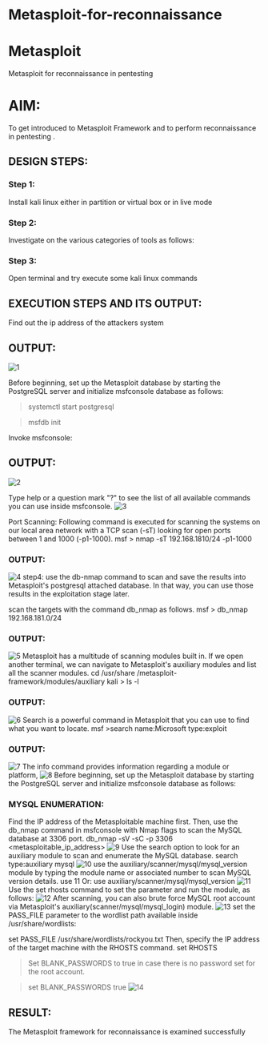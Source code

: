 # Metasploit-for-reconnaissance
# Metasploit
Metasploit for reconnaissance in pentesting

# AIM:

To get introduced to Metasploit Framework and to  perform reconnaissance  in pentesting .

## DESIGN STEPS:

### Step 1:

Install kali linux either in partition or virtual box or in live mode

### Step 2:

Investigate on the various categories of tools as follows:

### Step 3:

Open terminal and try execute some kali linux commands

## EXECUTION STEPS AND ITS OUTPUT:
Find out the ip address of the attackers system

## OUTPUT:
![1](https://github.com/user-attachments/assets/d77b82f5-80a2-4278-8385-53892f36a35f)

Before beginning, set up the Metasploit database by starting the PostgreSQL server and initialize msfconsole database as follows:

> systemctl start postgresql

> msfdb init

Invoke msfconsole:
## OUTPUT:
![2](https://github.com/user-attachments/assets/b8bf9cbb-7412-4faa-b946-96ab879413d6)

Type help or a question mark "?" to see the list of all available commands you can use inside msfconsole.
![3](https://github.com/user-attachments/assets/7f0e6f75-d936-435b-8525-360d30f78ba6)

Port Scanning: Following command is executed for scanning the systems on our local area network with a TCP scan (-sT) looking for open ports between 1 and 1000 (-p1-1000). msf > nmap -sT 192.168.1810/24 -p1-1000

### OUTPUT:
![4](https://github.com/user-attachments/assets/740aa286-edc7-442a-97c7-faec71979e4b)
step4: use the db-nmap command to scan and save the results into Metasploit's postgresql attached database. In that way, you can use those results in the exploitation stage later.

scan the targets with the command db_nmap as follows. msf > db_nmap 192.168.181.0/24

### OUTPUT:
![5](https://github.com/user-attachments/assets/393daa7f-8038-4e5b-a5e5-61fc0dc4eb5b)
Metasploit has a multitude of scanning modules built in. If we open another terminal, we can navigate to Metasploit's auxiliary modules and list all the scanner modules. cd /usr/share /metasploit-framework/modules/auxiliary kali > ls -l

### OUTPUT:
![6](https://github.com/user-attachments/assets/374161d1-8cd9-4bdd-b494-f57af92bf0fe)
Search is a powerful command in Metasploit that you can use to find what you want to locate. msf >search name:Microsoft type:exploit

### OUTPUT:
![7](https://github.com/user-attachments/assets/13248041-b738-4472-b5b1-dafc456637fa)
The info command provides information regarding a module or platform,
![8](https://github.com/user-attachments/assets/792a0809-2759-490f-b516-95edc775592c)
Before beginning, set up the Metasploit database by starting the PostgreSQL server and initialize msfconsole database as follows:

### MYSQL ENUMERATION:
Find the IP address of the Metasploitable machine first. Then, use the db_nmap command in msfconsole with Nmap flags to scan the MySQL database at 3306 port. db_nmap -sV -sC -p 3306 <metasploitable_ip_address>
![9](https://github.com/user-attachments/assets/cb6ef237-2f5b-4cea-bcee-0d91b4c8984e)
Use the search option to look for an auxiliary module to scan and enumerate the MySQL database. search type:auxiliary mysql
![10](https://github.com/user-attachments/assets/9c2ed021-733c-4b03-94a9-56978879ac5c)
use the auxiliary/scanner/mysql/mysql_version module by typing the module name or associated number to scan MySQL version details. use 11 Or: use auxiliary/scanner/mysql/mysql_version
![11](https://github.com/user-attachments/assets/c3e7fa5b-c278-478d-bb53-c777e60c5248)
Use the set rhosts command to set the parameter and run the module, as follows:
![12](https://github.com/user-attachments/assets/58a10ad3-ab9c-4e47-b9e2-c2b81e5ce39c)
 After scanning, you can also brute force MySQL root account via Metasploit's auxiliary(scanner/mysql/mysql_login) module.
![13](https://github.com/user-attachments/assets/d209fee9-08a5-4749-8acd-81dec984269d)
set the PASS_FILE parameter to the wordlist path available inside /usr/share/wordlists:

set PASS_FILE /usr/share/wordlists/rockyou.txt Then, specify the IP address of the target machine with the RHOSTS command. set RHOSTS

> Set BLANK_PASSWORDS to true in case there is no password set for the root account.

> set BLANK_PASSWORDS true
![14](https://github.com/user-attachments/assets/ed39c52f-ee96-4bc8-aa88-adce63df05f4)


## RESULT:
The Metasploit framework for reconnaissance is  examined successfully












